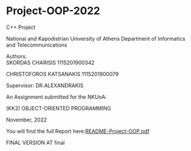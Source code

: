 # Project-OOP-2022
C++ Project

National and Kapodistrian University of Athens
Department of Informatics and Telecommunications
 

 
 
Authors:								            
SKORDAS CHARISIS 1115201900342

CHRISTOFOROS KATSANAKIS 1115201900079

Supervisor:
DR.ALEXANDRAKIS
 
 
 
An Assignment submitted for the NKUoA:
 
(KK2) OBJECT-ORIENTED PROGRAMMING
 
November, 2022

You will find the full Report here:[README-Project-OOP.pdf](https://github.com/harrisskordas/Project-OOP-2022/files/10298436/README-Project-OOP.pdf)


FINAL VERSION AT final
